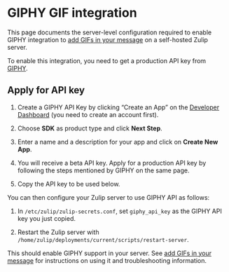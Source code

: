 # GIPHY GIF integration

This page documents the server-level configuration required to enable
GIPHY integration to [add GIFs in your message](https://zulip.com/help/add-gifs-in-your-message) on a self-hosted Zulip server.

To enable this integration, you need to get a production API key from [GIPHY](https://developers.giphy.com/).

## Apply for API key

1. Create a GIPHY API Key by clicking “Create an App” on the
   [Developer Dashboard](https://developers.giphy.com/dashboard/) (you need to create an account first).

1. Choose **SDK** as product type and click **Next Step**.

1. Enter a name and a description for your app and click on
   **Create New App**.

1. You will receive a beta API key. Apply for a production API key
   by following the steps mentioned by GIPHY on the same page.

1. Copy the API key to be used below.

You can then configure your Zulip server to use GIPHY API as
follows:

1. In `/etc/zulip/zulip-secrets.conf`, set `giphy_api_key` as the
   GIPHY API key you just copied.

1. Restart the Zulip server with
   `/home/zulip/deployments/current/scripts/restart-server`.

This should enable GIPHY support in your server.
See [add GIFs in your message](https://zulip.com/help/add-gifs-in-your-message) for instructions on using it and troubleshooting information.
